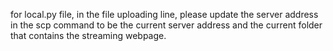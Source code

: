 for local.py file, in the file uploading line, please update the server address in the scp command to be the current server address and the current folder that contains the streaming webpage.
